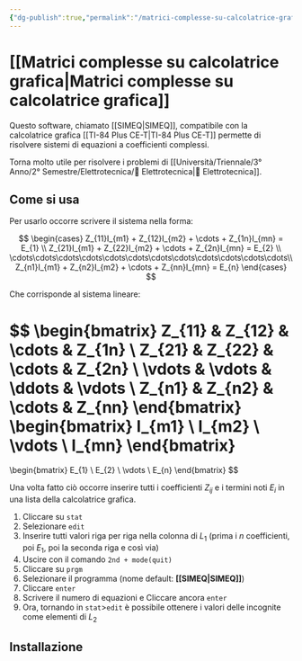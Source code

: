```yaml
---
{"dg-publish":true,"permalink":"/matrici-complesse-su-calcolatrice-grafica/"}
---
```


# [[Matrici complesse su calcolatrice grafica\|Matrici complesse su calcolatrice grafica]]


Questo software, chiamato [[SIMEQ\|SIMEQ]], compatibile con la calcolatrice grafica [[TI-84 Plus CE-T\|TI-84 Plus CE-T]] permette di risolvere sistemi di equazioni a coefficienti complessi.

Torna molto utile per risolvere i problemi di [[Università/Triennale/3° Anno/2° Semestre/Elettrotecnica/🔌 Elettrotecnica\|🔌 Elettrotecnica]].

## Come si usa

Per usarlo occorre scrivere il sistema nella forma:

$$
\begin{cases}
Z_{11}I_{m1} + Z_{12}I_{m2} + \cdots + Z_{1n}I_{mn} = E_{1} \\
Z_{21}I_{m1} + Z_{22}I_{m2} + \cdots + Z_{2n}I_{mn} = E_{2} \\
 \cdots\cdots\cdots\cdots\cdots\cdots\cdots\cdots\cdots\cdots\cdots\cdots\\
Z_{n1}I_{m1} + Z_{n2}I_{m2} + \cdots + Z_{nn}I_{mn} = E_{n}
\end{cases}
$$

Che corrisponde al sistema lineare:

$$
\begin{bmatrix}
Z_{11} & Z_{12} & \cdots & Z_{1n} \\
Z_{21} & Z_{22} & \cdots & Z_{2n} \\
\vdots & \vdots & \ddots & \vdots \\
Z_{n1} & Z_{n2} & \cdots & Z_{nn}
\end{bmatrix}
\begin{bmatrix}
I_{m1} \\ I_{m2} \\ \vdots \\ I_{mn}
\end{bmatrix}
=
\begin{bmatrix}
E_{1} \\ E_{2} \\ \vdots \\ E_{n}
\end{bmatrix}
$$

Una volta fatto ciò occorre inserire tutti i coefficienti $Z_{ij}$ e i termini noti $E_{i}$ in una lista della calcolatrice grafica.
1. Cliccare su `stat`
2. Selezionare `edit`
3. Inserire tutti valori riga per riga nella colonna di $L_{1}$ (prima i $n$ coefficienti, poi $E_{1}$, poi la seconda riga e così via)
4. Uscire con il comando `2nd + mode(quit)`
5. Cliccare su `prgm`
6. Selezionare il programma (nome default: **[[SIMEQ\|SIMEQ]]**)
7. Cliccare `enter`
8. Scrivere il numero di equazioni e Cliccare ancora `enter`
9. Ora, tornando in `stat`>`edit` è possibile ottenere i valori delle incognite come elementi di $L_{2}$


## Installazione
